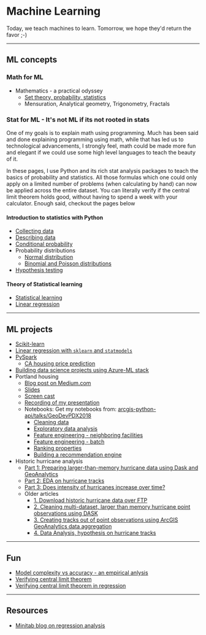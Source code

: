 # Machine Learning
Today, we teach machines to learn. Tomorrow, we hope they'd return the favor ;-)

-------------------------------------------
## ML concepts
### Math for ML
- Mathematics - a practical odyssey
  - [Set theory, probability, statistics](math/math-practical-odyssey-1.html)
  - Mensuration, Analytical geometry, Trigonometry, Fractals

### Stat for ML - It's not ML if its not rooted in stats
One of my goals is to explain math using programming. Much has been said and done explaining programming using math, while that has led us to technological advancements, I strongly feel, math could be made more fun and elegant if we could use some high level languages to teach the beauty of it.

In these pages, I use Python and its rich stat analysis packages to teach the basics of probability and statistics. All those formulas which one could only apply on a limited number of problems (when calculating by hand) can now be applied across the entire dataset. You can literally verify if the central limit theorem holds good, without having to spend a week with your calculator. Enough said, checkout the pages below

#### Introduction to statistics with Python
- [Collecting data](stat/01_data_collection.html)
- [Describing data](stat/02_data_description.html)
- [Conditional probability](stat/03_conditional_probability.html)
- Probability distributions
  - [Normal distribution](stat/04_normal_distribution.html)
  - [Binomial and Poisson distributions](stat/04_probability_distributions_1.html)
- [Hypothesis testing](stat/05_hypothesis_testing.html)

#### Theory of Statistical learning
 - [Statistical learning](stat/islr_02_stat_learning.html)
 - [Linear regression](stat/islr_03_linear_regression.html)

-------------------------------------------
## ML projects
- [Scikit-learn](projects/sklearn-1.html)
- [Linear regression with `sklearn` and `statmodels`](projects/sklearn_statmoels_linear_regression.html)
- [PySpark](pySpark/getting-started-pyspark.html)
  - [CA housing price prediction](pySpark/spark-ml-CA-housing.html)
- [Building data science projects using Azure-ML stack](azure-ml-data-science.html)
- Portland housing
  - [Blog post on Medium.com](https://medium.com/geoai/house-hunting-the-data-scientist-way-b32d93f5a42f)
  - [Slides](https://slides.com/atma_mani/deck-1)
  - [Screen cast](https://youtu.be/nDChU97sSB0)
  - [Recording of my presentation](https://youtu.be/CAryqB8Bl5o)
  - Notebooks:
    Get my notebooks from: [arcgis-python-api/talks/GeoDevPDX2018](https://github.com/Esri/arcgis-python-api/tree/master/talks/GeoDevPDX2018)
    - [Cleaning data](projects/portland-housing-clean-housing-data.html)
    - [Exploratory data analysis](projects/portland-housing-exploratory-data-analysis.html)
    - [Feature engineering - neighboring facilities](projects/portland-housing-feature-engineering-neighboring-facilities.html)
    - [Feature engineering - batch](projects/portland-housing-feature-engineering-neighboring-facilities-batch.html)
    - [Ranking properties](projects/portland-housing-rank-properties-using-features.html)
    - [Building a recommendation engine](projects/portland-housing-build-recommendation-engine.html)
- Historic hurricane analysis
  - [Part 1: Preparing larger-than-memory hurricane data using Dask and GeoAnalytics](projects/part1_prepare_hurricane_data.html)
  - [Part 2: EDA on hurricane tracks](projects/part2_explore_hurricane_tracks.html)
  - [Part 3: Does intensity of hurricanes increase over time?](projects/part3_analyze_hurricane_tracks.html)
  - Older articles
    - [1. Download historic hurricane data over FTP](projects/hurr1-download_hurricane_raw_over_ftp.html)
    - [2. Cleaning multi-dataset, larger than memory hurricane point observations using DASK](projects/hurr2-cleaning_hurricane_observations_with_dask.html)
    - [3. Creating tracks out of point observations using ArcGIS GeoAnalytics data aggregation](projects/hurr3-creating_hurricane_tracks_using_geoanalytics.html)
    - [4. Data Analysis, hypothesis on hurricane tracks](projects/hurr4-analyzing_hurricane_tracks.html)
------------------------------------------
## Fun
 - [Model complexity vs accuracy - an empirical anlysis](model-complexity-vs-accuracy.html)
 - [Verifying central limit theorem](stat/verifying_central_limit_theorem.html)
 - [Verifying central limit theorem in regression](stat/verifying_clt_in_regression.html)

------------------------------------------
## Resources
 - [Minitab blog on regression analysis](http://blog.minitab.com/blog/adventures-in-statistics-2/regression-analysis-tutorial-and-examples)
